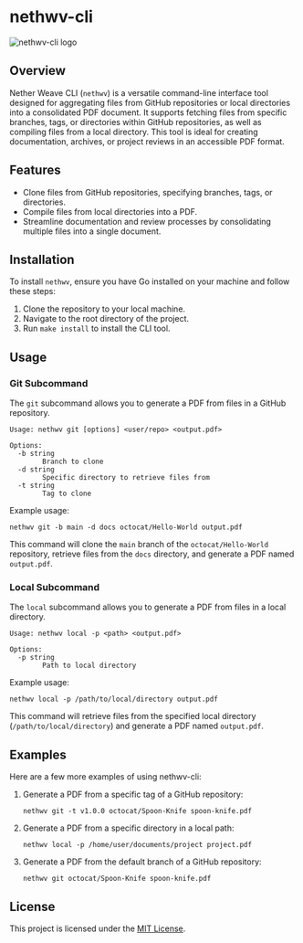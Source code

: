 # nethwv-cli

![nethwv-cli logo](https://github.com/necllmancer/nethwv-cli/assets/96694331/6f51a6d9-357e-467d-af08-0ab402833983)

## Overview
Nether Weave CLI (`nethwv`) is a versatile command-line interface tool designed for aggregating files from GitHub repositories or local directories into a consolidated PDF document. It supports fetching files from specific branches, tags, or directories within GitHub repositories, as well as compiling files from a local directory. This tool is ideal for creating documentation, archives, or project reviews in an accessible PDF format.

## Features
- Clone files from GitHub repositories, specifying branches, tags, or directories.
- Compile files from local directories into a PDF.
- Streamline documentation and review processes by consolidating multiple files into a single document.

## Installation
To install `nethwv`, ensure you have Go installed on your machine and follow these steps:

1. Clone the repository to your local machine.
2. Navigate to the root directory of the project.
3. Run `make install` to install the CLI tool.

## Usage

### Git Subcommand

The `git` subcommand allows you to generate a PDF from files in a GitHub repository.

```
Usage: nethwv git [options] <user/repo> <output.pdf>

Options:
  -b string
        Branch to clone
  -d string
        Specific directory to retrieve files from
  -t string
        Tag to clone
```

Example usage:
```
nethwv git -b main -d docs octocat/Hello-World output.pdf
```

This command will clone the `main` branch of the `octocat/Hello-World` repository, retrieve files from the `docs` directory, and generate a PDF named `output.pdf`.

### Local Subcommand

The `local` subcommand allows you to generate a PDF from files in a local directory.

```
Usage: nethwv local -p <path> <output.pdf>

Options:
  -p string
        Path to local directory
```

Example usage:
```
nethwv local -p /path/to/local/directory output.pdf
```

This command will retrieve files from the specified local directory (`/path/to/local/directory`) and generate a PDF named `output.pdf`.

## Examples

Here are a few more examples of using nethwv-cli:

1. Generate a PDF from a specific tag of a GitHub repository:
   ```
   nethwv git -t v1.0.0 octocat/Spoon-Knife spoon-knife.pdf
   ```

2. Generate a PDF from a specific directory in a local path:
   ```
   nethwv local -p /home/user/documents/project project.pdf
   ```

3. Generate a PDF from the default branch of a GitHub repository:
   ```
   nethwv git octocat/Spoon-Knife spoon-knife.pdf
   ```

## License

This project is licensed under the [MIT License](LICENSE).